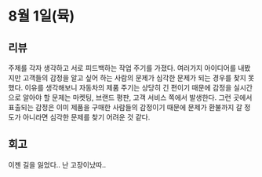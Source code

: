 # 8월 1일(뮥)

## 리뷰

주제를 각자 생각하고 서로 피드백하는 작업 주기를 가졌다.
여러가지 아이디어를 내봤지만 고객들의 감정을 알고 싶어 하는 사람의 문제가 심각한 문제가 되는
경우를 찾지 못했다.
이유를 생각해보니 자동차의 제품 주기는 상당히 긴 편이기 때문에 감정을 실시간으로 알아야 할 문제는
마켓팅, 브랜드 평판, 고객 서비스 쪽에서 발생한다.
그런 곳에서 표출되는 감정은 이미 제품을 구매한 사람들의 감정이기 때문에 문제가 환불까지
갈 정도가 아니라면 심각한 문제를 찾기 어려운 것 같다.

## 회고

이젠 길을 잃었다.. 난 고장이났따..